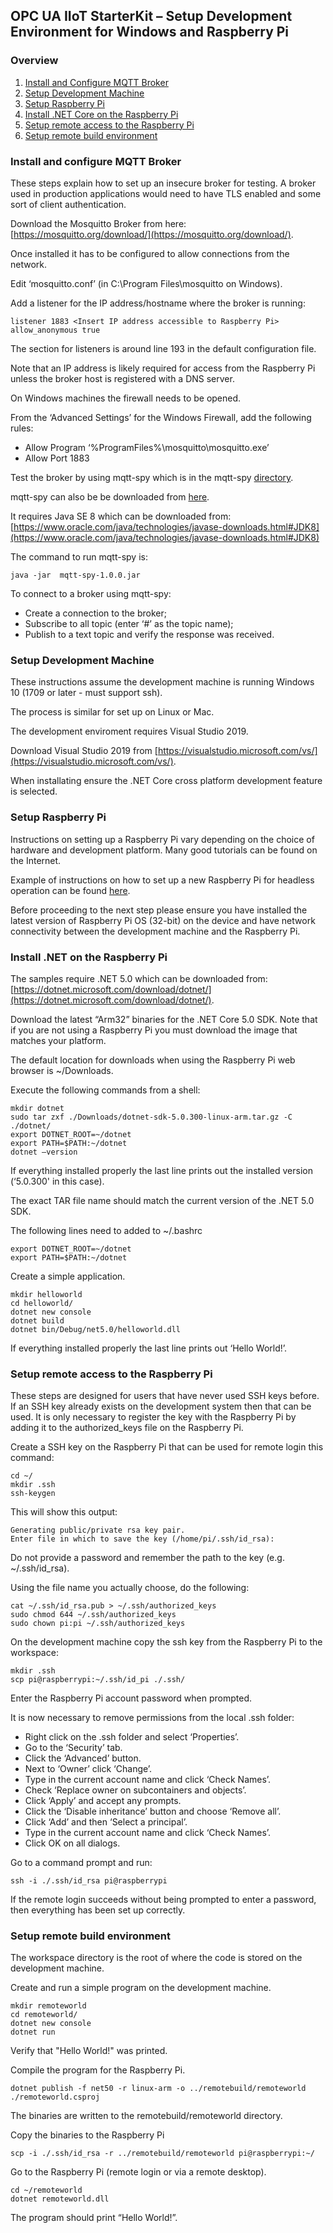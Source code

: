 ﻿## OPC UA IIoT StarterKit – Setup Development Environment for Windows and Raspberry Pi
### Overview

1. [Install and Configure MQTT Broker](#1)
2. [Setup Development Machine](#2)
3. [Setup Raspberry Pi](#3)
4. [Install .NET Core on the Raspberry Pi](#4)
5. [Setup remote access to the Raspberry Pi](#5)
6. [Setup remote build environment](#6)

### <a name='1'>Install and configure MQTT Broker</a>
These steps explain how to set up an insecure broker for testing. A broker used in production applications would need to have TLS enabled and some sort of client authentication. 

Download the Mosquitto Broker from here: [https://mosquitto.org/download/](https://mosquitto.org/download/). 

Once installed it has to be configured to allow connections from the network. 

Edit ‘mosquitto.conf’ (in C:\Program Files\mosquitto on Windows). 

Add a listener for the IP address/hostname where the broker is running:
```
listener 1883 <Insert IP address accessible to Raspberry Pi>
allow_anonymous true
```
The section for listeners is around line 193 in the default configuration file. 

Note that an IP address is likely required for access from the Raspberry Pi unless the broker host is registered with a DNS server. 

On Windows machines the firewall needs to be opened. 

From the ‘Advanced Settings’ for the Windows Firewall, add the following rules: 
* Allow Program ‘%ProgramFiles%\mosquitto\mosquitto.exe’
* Allow Port 1883 

Test the broker by using mqtt-spy which is in the mqtt-spy [directory](https://github.com/OPCF-Members/UA-IIoT-StarterKit/tree/master/mqtt-spy). 

mqtt-spy can also be be downloaded from [here](https://github.com/eclipse/paho.mqtt-spy/releases). 

It requires Java SE 8 which can be downloaded from: [https://www.oracle.com/java/technologies/javase-downloads.html#JDK8](https://www.oracle.com/java/technologies/javase-downloads.html#JDK8) 

The command to run mqtt-spy is:
```
java -jar  mqtt-spy-1.0.0.jar
```

To connect to a broker using mqtt-spy:
* Create a connection to the broker; 
* Subscribe to all topic (enter ‘#’ as the topic name); 
* Publish to a text topic and verify the response was received. 

### <a name='2'>Setup Development Machine</a>
These instructions assume the development machine is running Windows 10 (1709 or later - must support ssh). 

The process is similar for set up on Linux or Mac. 

The development enviroment requires Visual Studio 2019.

Download Visual Studio 2019 from [https://visualstudio.microsoft.com/vs/](https://visualstudio.microsoft.com/vs/). 

When installating ensure the .NET Core cross platform development feature is selected.

### <a name='3'>Setup Raspberry Pi</a>
Instructions on setting up a Raspberry Pi vary depending on the choice of hardware and development platform. Many good tutorials can be found on the Internet. 

Example of instructions on how to set up a new Raspberry Pi for headless operation can be found [here](https://www.tomshardware.com/reviews/raspberry-pi-headless-setup-how-to,6028.html). 

Before proceeding to the next step please ensure you have installed the latest version of Raspberry Pi OS (32-bit) on the device and have network connectivity between the development machine and the Raspberry Pi. 

### <a name='4'>Install .NET on the Raspberry Pi</a> 
The samples require .NET 5.0 which can be downloaded from: [https://dotnet.microsoft.com/download/dotnet/](https://dotnet.microsoft.com/download/dotnet/). 

Download the latest “Arm32” binaries for the .NET Core 5.0 SDK. 
Note that if you are not using a Raspberry Pi you must download the image that matches your platform.

The default location for downloads when using the Raspberry Pi web browser is ~/Downloads. 

Execute the following commands from a shell: 
```
mkdir dotnet
sudo tar zxf ./Downloads/dotnet-sdk-5.0.300-linux-arm.tar.gz -C ./dotnet/
export DOTNET_ROOT=~/dotnet
export PATH=$PATH:~/dotnet
dotnet –version
```
If everything installed properly the last line prints out the installed version (‘5.0.300' in this case). 

The exact TAR file name should match the current version of the .NET 5.0 SDK. 

The following lines need to added to ~/.bashrc 
```
export DOTNET_ROOT=~/dotnet
export PATH=$PATH:~/dotnet
```

Create a simple application. 
```
mkdir helloworld
cd helloworld/
dotnet new console
dotnet build
dotnet bin/Debug/net5.0/helloworld.dll 
```
If everything installed properly the last line prints out ‘Hello World!’. 

### <a name='5'>Setup remote access to the Raspberry Pi</a>
These steps are designed for users that have never used SSH keys before. 
If an SSH key already exists on the development system then that can be used. It is only necessary to register the key with the Raspberry Pi by adding it to the authorized_keys file on the Raspberry Pi. 

Create a SSH key on the Raspberry Pi that can be used for remote login this command: 
```
cd ~/
mkdir .ssh
ssh-keygen
```
This will show this output:
```
Generating public/private rsa key pair.
Enter file in which to save the key (/home/pi/.ssh/id_rsa): 
```
Do not provide a password and remember the path to the key (e.g. ~/.ssh/id_rsa). 

Using the file name you actually choose, do the following:
```
cat ~/.ssh/id_rsa.pub > ~/.ssh/authorized_keys
sudo chmod 644 ~/.ssh/authorized_keys
sudo chown pi:pi ~/.ssh/authorized_keys
```

On the development machine copy the ssh key from the Raspberry Pi to the workspace: 
```
mkdir .ssh
scp pi@raspberrypi:~/.ssh/id_pi ./.ssh/
```

Enter the Raspberry Pi account password when prompted. 

It is now necessary to remove permissions from the local .ssh folder: 
* Right click on the .ssh folder and select ‘Properties’.
* Go to the ‘Security’ tab.
* Click the ‘Advanced’ button.
* Next to ‘Owner’ click ‘Change’.
* Type in the current account name and click ‘Check Names’.
* Check ‘Replace owner on subcontainers and objects’.
* Click ‘Apply’ and accept any prompts.
* Click the ‘Disable inheritance’ button and choose ‘Remove all’.
* Click ‘Add’ and then ‘Select a principal’.
* Type in the current account name and click ‘Check Names’.
* Click OK on all dialogs.

Go to a command prompt and run: 
```
ssh -i ./.ssh/id_rsa pi@raspberrypi
```

If the remote login succeeds without being prompted to enter a password, then everything has been set up correctly. 

### <a name='6'>Setup remote build environment</a>
The workspace directory is the root of where the code is stored on the development machine. 

Create and run a simple program on the development machine. 
```
mkdir remoteworld
cd remoteworld/
dotnet new console
dotnet run
```

Verify that "Hello World!" was printed. 

Compile the program for the Raspberry Pi. 
```
dotnet publish -f net50 -r linux-arm -o ../remotebuild/remoteworld ./remoteworld.csproj
```
The binaries are written to the remotebuild/remoteworld directory. 

Copy the binaries to the Raspberry Pi 
```
scp -i ./.ssh/id_rsa -r ../remotebuild/remoteworld pi@raspberrypi:~/
```
Go to the Raspberry Pi (remote login or via a remote desktop). 
```
cd ~/remoteworld
dotnet remoteworld.dll
```
The program should print “Hello World!”. 

